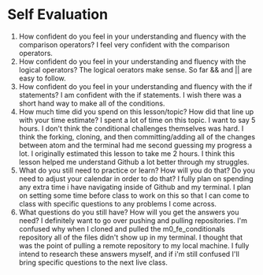 # Self Evaluation

1. How confident do you feel in your understanding and fluency with the comparison operators?
I feel very confident with the comparison operators.
3. How confident do you feel in your understanding and fluency with the logical operators?
The logical oerators make sense. So far && and || are easy to follow.
5. How confident do you feel in your understanding and fluency with the if statements?
I am confident with the if statements. I wish there was a short hand way to make all of the conditions.
7. How much time did you spend on this lesson/topic? How did that line up with your time estimate?
I spent a lot of time on this topic. I want to say 5 hours. I don't think the conditional challenges themselves was hard. I think the forking, cloning, and then committing/adding all of the changes between atom and the terminal had me second guessing my progress a lot. I originally estimated this lesson to take me 2 hours. I think this lesson helped me understand Github a lot better through my struggles.
9. What do you still need to practice or learn? How will you do that? Do you need to adjust your calendar in order to do that?
I fully plan on spending any extra time i have navigating inside of Github and my terminal. I plan on setting some time before class to work on this so that I can come to class with specific questions to any problems I come across.
11. What questions do you still have? How will you get the answers you need?
I definitely want to go over pushing and pulling repositories. I'm confused why when I cloned and pulled the m0_fe_conditionals repository all of the files didn't show up in my terminal. I thought that was the point of pulling a remote repository to my local machine. I fully intend to research these answers myself, and if i'm still confused I'll bring specific questions to the next live class.
